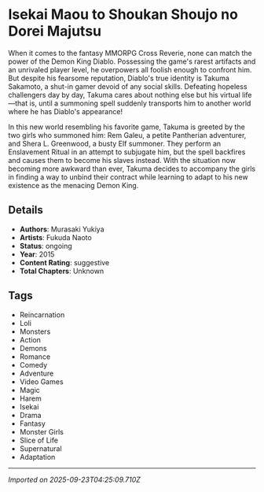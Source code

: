 # Isekai Maou to Shoukan Shoujo no Dorei Majutsu

When it comes to the fantasy MMORPG Cross Reverie, none can match the power of the Demon King Diablo. Possessing the game's rarest artifacts and an unrivaled player level, he overpowers all foolish enough to confront him. But despite his fearsome reputation, Diablo's true identity is Takuma Sakamoto, a shut-in gamer devoid of any social skills. Defeating hopeless challengers day by day, Takuma cares about nothing else but his virtual life—that is, until a summoning spell suddenly transports him to another world where he has Diablo's appearance!

In this new world resembling his favorite game, Takuma is greeted by the two girls who summoned him: Rem Galeu, a petite Pantherian adventurer, and Shera L. Greenwood, a busty Elf summoner. They perform an Enslavement Ritual in an attempt to subjugate him, but the spell backfires and causes them to become his slaves instead. With the situation now becoming more awkward than ever, Takuma decides to accompany the girls in finding a way to unbind their contract while learning to adapt to his new existence as the menacing Demon King.

## Details
- **Authors**: Murasaki Yukiya
- **Artists**: Fukuda Naoto
- **Status**: ongoing
- **Year**: 2015
- **Content Rating**: suggestive
- **Total Chapters**: Unknown

## Tags
- Reincarnation
- Loli
- Monsters
- Action
- Demons
- Romance
- Comedy
- Adventure
- Video Games
- Magic
- Harem
- Isekai
- Drama
- Fantasy
- Monster Girls
- Slice of Life
- Supernatural
- Adaptation

---
*Imported on 2025-09-23T04:25:09.710Z*
